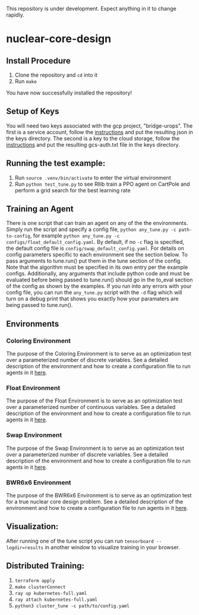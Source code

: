 This repository is under development. Expect anything in it to change rapidly.

# nuclear-core-design
## Install Procedure
1. Clone the repository and `cd` into it 
2. Run `make`

You have now successfully installed the repository!

## Setup of Keys

You will need two keys associated with the gcp project, "bridge-urops". The first is a service account, follow the [instructions](https://cloud.google.com/iam/docs/creating-managing-service-account-keys) and put the resulting json in the keys directory.
The second is a key to the cloud storage, follow the [instructions](https://github.com/s3fs-fuse/s3fs-fuse/wiki/Google-Cloud-Storage#get-credentials) and put the resulting gcs-auth.txt file in the keys directory.

## Running the test example:
1. Run `source .venv/bin/activate` to enter the virtual environment
2. Run `python test_tune.py` to see Rllib train a PPO agent on CartPole and perform a grid search for the best learning rate

## Training an Agent
There is one script that can train an agent on any of the the environments. Simply run the script and specify a config file, `python any_tune.py -c path-to-config`, for example `python any_tune.py -c configs/float_default_config.yaml`. 
By default, if no `-c` flag is specified, the default config file is `config/swap_default_config.yaml`. For details on config parameters specific to each environment see the section below. To pass arguments to tune.run() put them in the
tune section of the config. Note that the algorithm must be specified in its own entry per the example configs. Additionally, any arguments that include python code and must be evaluated before being passed to tune.run() should go in the
to_eval section of the config as shown by the examples. If you run into any errors with your config file, you can run the `any_tune.py` script with the `-d` flag which will turn on a debug print that shows you exactly how your paramaters
are being passed to tune.run().

## Environments
### Coloring Environment

The purpose of the Coloring Environment is to serve as an optimization test over a parameterized number of discrete variables. See a detailed description of the environment and how to create a configuration file to run agents in it [here](colorenv/README.md).

### Float Environment

The purpose of the Float Environment is to serve as an optimization test over a parameterized number of continuous variables. See a detailed description of the environment and how to create a configuration file to run agents in it [here](floatenv/README.md).

### Swap Environment

The purpose of the Swap Environment is to serve as an optimization test over a parameterized number of discrete variables. See a detailed description of the environment and how to create a configuration file to run agents in it [here](swapenv/README.md).

### BWR6x6 Environment

The purpose of the BWR6x6 Environment is to serve as an optimization test for a true nuclear core design problem. See a detailed description of the environment and how to create a configuration file to run agents in it [here](bwr6x6env/README.md).

## Visualization:
After running one of the tune script you can run `tensorboard --logdir=results` in another window to visualize training in your browser.

## Distributed Training:
1. `terraform apply`
2. `make clusterConnect`
3. `ray up kubernetes-full.yaml`
4. `ray attach kubernetes-full.yaml`
5. `python3 cluster_tune -c path/to/config.yaml`
